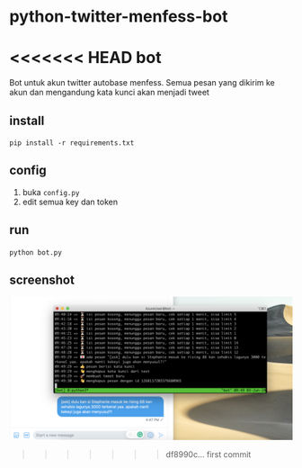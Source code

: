 # python-twitter-menfess-bot
<<<<<<< HEAD
bot
=======

Bot untuk akun twitter autobase menfess. Semua pesan yang dikirim ke akun dan mengandung kata kunci akan menjadi tweet

## install

`pip install -r requirements.txt`

## config

1. buka `config.py`
2. edit semua key dan token

## run

`python bot.py`

## screenshot

![ss](screenshot/ss2.png)
>>>>>>> df8990c... first commit
